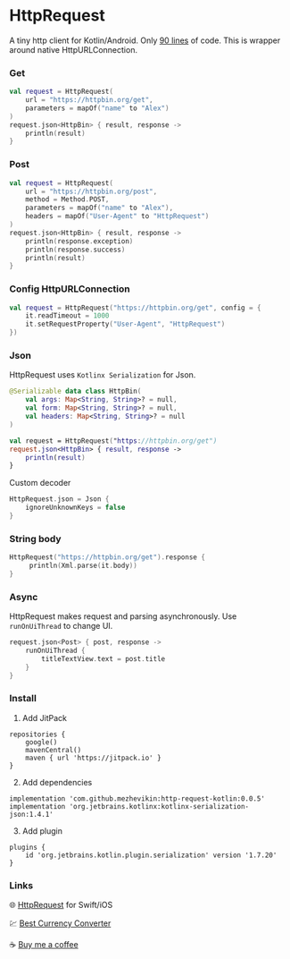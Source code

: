 # HttpRequest

A tiny http client for Kotlin/Android. Only [90 lines](HttpRequest/src/main/kotlin/com/github/mezhevikin/httprequest/HttpRequest.kt) of code. This is wrapper around native HttpURLConnection.

### Get

```kotlin
val request = HttpRequest(
    url = "https://httpbin.org/get",
    parameters = mapOf("name" to "Alex")
)
request.json<HttpBin> { result, response ->
    println(result)
}
```

### Post

```kotlin
val request = HttpRequest(
    url = "https://httpbin.org/post",
    method = Method.POST,
    parameters = mapOf("name" to "Alex"),
    headers = mapOf("User-Agent" to "HttpRequest")
)
request.json<HttpBin> { result, response ->
    println(response.exception)
    println(response.success)
    println(result)
}
```

### Config HttpURLConnection

```kotlin
val request = HttpRequest("https://httpbin.org/get", config = {
    it.readTimeout = 1000
    it.setRequestProperty("User-Agent", "HttpRequest")
})
```

### Json

HttpRequest uses `Kotlinx Serialization` for Json.

```kotlin
@Serializable data class HttpBin(
    val args: Map<String, String>? = null,
    val form: Map<String, String>? = null,
    val headers: Map<String, String>? = null
)

val request = HttpRequest("https://httpbin.org/get")
request.json<HttpBin> { result, response ->
    println(result)
}
```

Custom decoder

```kotlin
HttpRequest.json = Json {
    ignoreUnknownKeys = false
}
```

### String body

```swift
HttpRequest("https://httpbin.org/get").response {
     println(Xml.parse(it.body))
}
```

### Async

HttpRequest makes request and parsing asynchronously.
Use `runOnUiThread` to change UI.

```swift
request.json<Post> { post, response ->
    runOnUiThread {
        titleTextView.text = post.title
    }
}
```

### Install

1. Add JitPack
```
repositories {
    google()
    mavenCentral()
    maven { url 'https://jitpack.io' }
}
```

2. Add dependencies

```
implementation 'com.github.mezhevikin:http-request-kotlin:0.0.5'
implementation 'org.jetbrains.kotlinx:kotlinx-serialization-json:1.4.1'
```

3. Add plugin

```
plugins {
    id 'org.jetbrains.kotlin.plugin.serialization' version '1.7.20'
}
```

### Links

🌐 [HttpRequest](https://github.com/mezhevikin/http-request) for Swift/iOS

💹 [Best Currency Converter](https://getconverter.org)

☕️ [Buy me a coffee](https://www.buymeacoffee.com/mezhevikin)
  

